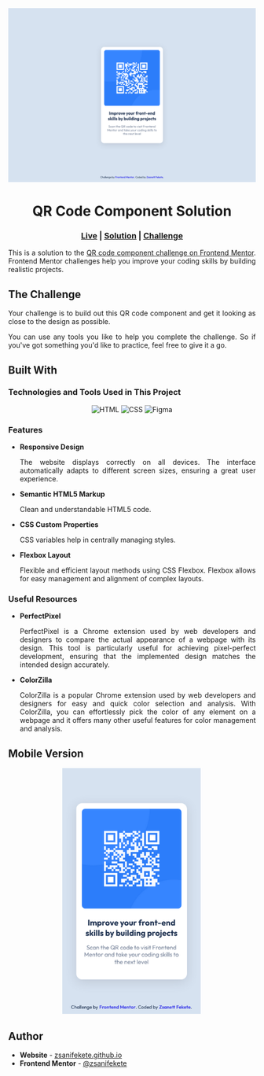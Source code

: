 <img src="assets/screenshots/Screenshot-desktop.png" alt="Desktop Screenshot">
<h1 align="center">QR Code Component Solution</h1>
<div align="center">
    <h3>
        <a href="https://zsanifekete.github.io/qr-code-component-challenge/" target="_blank">Live</a>
        <span> | </span>
        <a href="">Solution</a>
        <span> | </span>
        <a href="https://www.frontendmentor.io/challenges/qr-code-component-iux_sIO_H" target="_blank">Challenge</a>
    </h3>
</div>
<p align="justify">
    This is a solution to the <a href="https://www.frontendmentor.io/challenges/qr-code-component-iux_sIO_H">QR code component challenge on Frontend Mentor</a>. Frontend Mentor challenges help you improve your coding skills by building realistic projects.
</p>
<h2>The Challenge</h2>
<p align="justify">Your challenge is to build out this QR code component and get it looking as close to the design as possible.</p>
<p align="justify">You can use any tools you like to help you complete the challenge. So if you've got something you'd like to practice, feel free to give it a go.</p>
<h2>Built With</h2>
<h3>Technologies and Tools Used in This Project</h3>
<section align="center">
    <img src="https://skillicons.dev/icons?i=html" title="HTML" alt="HTML"/>
    <img src="https://skillicons.dev/icons?i=css" title="CSS" alt="CSS"/>
    <img src="https://skillicons.dev/icons?i=figma" title="Figma" alt="Figma"/>
</section>
<h3>Features</h3>
<ul>
    <li><b>Responsive Design</b></li>
    <p align="justify">The website displays correctly on all devices. The interface automatically adapts to different screen sizes, ensuring a great user experience.</p>    
    <li><b>Semantic HTML5 Markup</b></li>
    <p align="justify">Clean and understandable HTML5 code.</p>    
    <li><b>CSS Custom Properties</b></li>
    <p align="justify">CSS variables help in centrally managing styles.</p>
    <li><b>Flexbox Layout</b></li>
    <p align="justify">Flexible and efficient layout methods using CSS Flexbox. Flexbox allows for easy management and alignment of complex layouts.</p>              
</ul>
<h3>Useful Resources</h3>
<ul>
    <li><b>PerfectPixel</b></li>
    <p align="justify">PerfectPixel is a Chrome extension used by web developers and designers to compare the actual appearance of a webpage with its design. This tool is particularly useful for achieving pixel-perfect development, ensuring that the implemented design matches the intended design accurately.</p>
    <li><b>ColorZilla</b></li>
    <p align="justify">ColorZilla is a popular Chrome extension used by web developers and designers for easy and quick color selection and analysis. With ColorZilla, you can effortlessly pick the color of any element on a webpage and it offers many other useful features for color management and analysis.</p>
</ul>
<h2>Mobile Version</h2>
<div align="center">
    <img src="assets/screenshots/Screenshot-mobile.png" height="500px" alt="Mobile Screenshot">
</div>
<h2>Author</h2>
<ul>
    <li><b>Website</b> - <a href="https://zsanifekete.github.io/" target="_blank" title="https://zsanifekete.github.io/">zsanifekete.github.io</a></li>
    <li><b>Frontend Mentor</b> - <a href="https://www.frontendmentor.io/profile/zsanifekete" target="_blank" title="https://www.frontendmentor.io/profile/zsanifekete">@zsanifekete</a></li>
</ul>